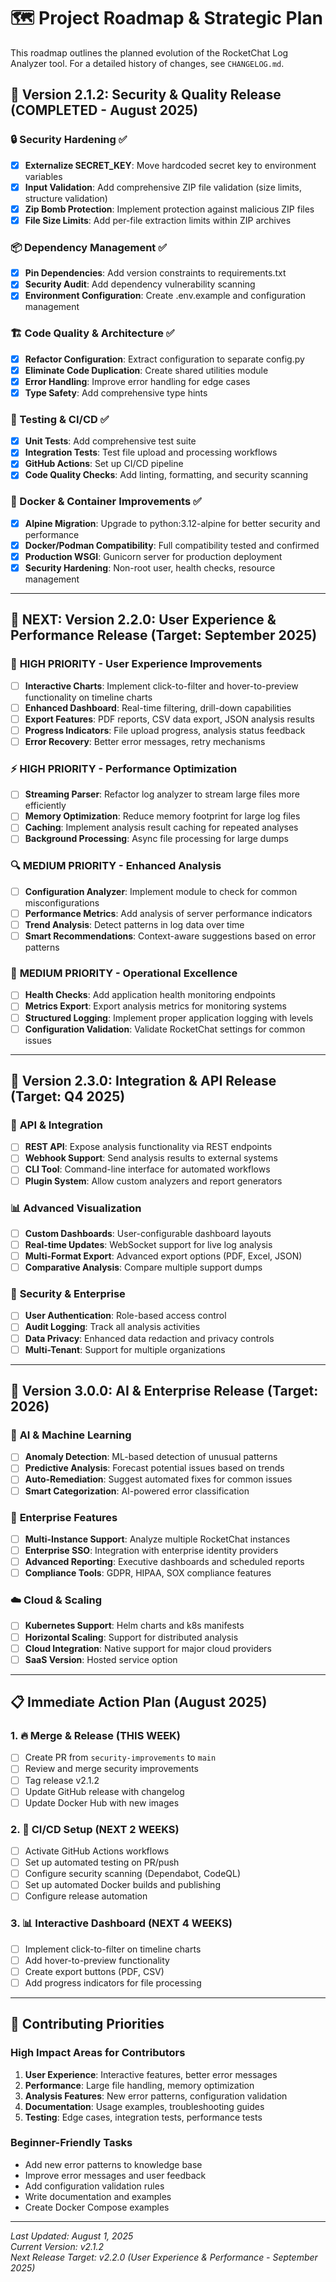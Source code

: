 # 🗺️ Project Roadmap & Strategic Plan

This roadmap outlines the planned evolution of the RocketChat Log Analyzer tool. For a detailed history of changes, see `CHANGELOG.md`.

## 🎉 **Version 2.1.2: Security & Quality Release (COMPLETED - August 2025)**

### 🔒 Security Hardening ✅

- [x] **Externalize SECRET_KEY**: Move hardcoded secret key to environment variables
- [x] **Input Validation**: Add comprehensive ZIP file validation (size limits, structure validation)
- [x] **Zip Bomb Protection**: Implement protection against malicious ZIP files
- [x] **File Size Limits**: Add per-file extraction limits within ZIP archives

### 📦 Dependency Management ✅

- [x] **Pin Dependencies**: Add version constraints to requirements.txt
- [x] **Security Audit**: Add dependency vulnerability scanning
- [x] **Environment Configuration**: Create .env.example and configuration management

### 🏗️ Code Quality & Architecture ✅

- [x] **Refactor Configuration**: Extract configuration to separate config.py
- [x] **Eliminate Code Duplication**: Create shared utilities module
- [x] **Error Handling**: Improve error handling for edge cases
- [x] **Type Safety**: Add comprehensive type hints

### 🧪 Testing & CI/CD ✅

- [x] **Unit Tests**: Add comprehensive test suite
- [x] **Integration Tests**: Test file upload and processing workflows
- [x] **GitHub Actions**: Set up CI/CD pipeline
- [x] **Code Quality Checks**: Add linting, formatting, and security scanning

### 🐳 Docker & Container Improvements ✅

- [x] **Alpine Migration**: Upgrade to python:3.12-alpine for better security and performance
- [x] **Docker/Podman Compatibility**: Full compatibility tested and confirmed
- [x] **Production WSGI**: Gunicorn server for production deployment
- [x] **Security Hardening**: Non-root user, health checks, resource management

---

## 🚀 **NEXT: Version 2.2.0: User Experience & Performance Release (Target: September 2025)**

### 🎯 **HIGH PRIORITY - User Experience Improvements**

- [ ] **Interactive Charts**: Implement click-to-filter and hover-to-preview functionality on timeline charts
- [ ] **Enhanced Dashboard**: Real-time filtering, drill-down capabilities
- [ ] **Export Features**: PDF reports, CSV data export, JSON analysis results
- [ ] **Progress Indicators**: File upload progress, analysis status feedback
- [ ] **Error Recovery**: Better error messages, retry mechanisms

### ⚡ **HIGH PRIORITY - Performance Optimization**

- [ ] **Streaming Parser**: Refactor log analyzer to stream large files more efficiently
- [ ] **Memory Optimization**: Reduce memory footprint for large log files
- [ ] **Caching**: Implement analysis result caching for repeated analyses
- [ ] **Background Processing**: Async file processing for large dumps

### 🔍 **MEDIUM PRIORITY - Enhanced Analysis**

- [ ] **Configuration Analyzer**: Implement module to check for common misconfigurations
- [ ] **Performance Metrics**: Add analysis of server performance indicators
- [ ] **Trend Analysis**: Detect patterns in log data over time
- [ ] **Smart Recommendations**: Context-aware suggestions based on error patterns

### 🔧 **MEDIUM PRIORITY - Operational Excellence**

- [ ] **Health Checks**: Add application health monitoring endpoints
- [ ] **Metrics Export**: Export analysis metrics for monitoring systems
- [ ] **Structured Logging**: Implement proper application logging with levels
- [ ] **Configuration Validation**: Validate RocketChat settings for common issues

---

## 🌟 **Version 2.3.0: Integration & API Release (Target: Q4 2025)**

### 🔌 **API & Integration**

- [ ] **REST API**: Expose analysis functionality via REST endpoints
- [ ] **Webhook Support**: Send analysis results to external systems
- [ ] **CLI Tool**: Command-line interface for automated workflows
- [ ] **Plugin System**: Allow custom analyzers and report generators

### 📊 **Advanced Visualization**

- [ ] **Custom Dashboards**: User-configurable dashboard layouts
- [ ] **Real-time Updates**: WebSocket support for live log analysis
- [ ] **Multi-Format Export**: Advanced export options (PDF, Excel, JSON)
- [ ] **Comparative Analysis**: Compare multiple support dumps

### 🔐 **Security & Enterprise**

- [ ] **User Authentication**: Role-based access control
- [ ] **Audit Logging**: Track all analysis activities
- [ ] **Data Privacy**: Enhanced data redaction and privacy controls
- [ ] **Multi-Tenant**: Support for multiple organizations

---

## 🚀 **Version 3.0.0: AI & Enterprise Release (Target: 2026)**

### 🤖 **AI & Machine Learning**

- [ ] **Anomaly Detection**: ML-based detection of unusual patterns
- [ ] **Predictive Analysis**: Forecast potential issues based on trends
- [ ] **Auto-Remediation**: Suggest automated fixes for common issues
- [ ] **Smart Categorization**: AI-powered error classification

### 🏢 **Enterprise Features**

- [ ] **Multi-Instance Support**: Analyze multiple RocketChat instances
- [ ] **Enterprise SSO**: Integration with enterprise identity providers
- [ ] **Advanced Reporting**: Executive dashboards and scheduled reports
- [ ] **Compliance Tools**: GDPR, HIPAA, SOX compliance features

### ☁️ **Cloud & Scaling**

- [ ] **Kubernetes Support**: Helm charts and k8s manifests
- [ ] **Horizontal Scaling**: Support for distributed analysis
- [ ] **Cloud Integration**: Native support for major cloud providers
- [ ] **SaaS Version**: Hosted service option

---

## 📋 **Immediate Action Plan (August 2025)**

### 1. **🔥 Merge & Release (THIS WEEK)**

- [ ] Create PR from `security-improvements` to `main`
- [ ] Review and merge security improvements
- [ ] Tag release v2.1.2
- [ ] Update GitHub release with changelog
- [ ] Update Docker Hub with new images

### 2. **🚀 CI/CD Setup (NEXT 2 WEEKS)**

- [ ] Activate GitHub Actions workflows
- [ ] Set up automated testing on PR/push
- [ ] Configure security scanning (Dependabot, CodeQL)
- [ ] Set up automated Docker builds and publishing
- [ ] Configure release automation

### 3. **📊 Interactive Dashboard (NEXT 4 WEEKS)**

- [ ] Implement click-to-filter on timeline charts
- [ ] Add hover-to-preview functionality
- [ ] Create export buttons (PDF, CSV)
- [ ] Add progress indicators for file processing

---

## 🤝 **Contributing Priorities**

### **High Impact Areas for Contributors**

1. **User Experience**: Interactive features, better error messages
2. **Performance**: Large file handling, memory optimization
3. **Analysis Features**: New error patterns, configuration validation
4. **Documentation**: Usage examples, troubleshooting guides
5. **Testing**: Edge cases, integration tests, performance tests

### **Beginner-Friendly Tasks**

- Add new error patterns to knowledge base
- Improve error messages and user feedback
- Add configuration validation rules
- Write documentation and examples
- Create Docker Compose examples

---

*Last Updated: August 1, 2025*  
*Current Version: v2.1.2*  
*Next Release Target: v2.2.0 (User Experience & Performance - September 2025)*
